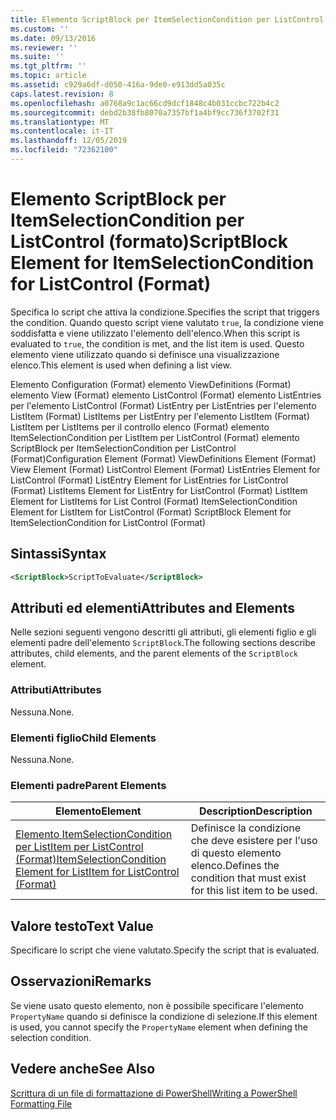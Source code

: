 ```yaml
---
title: Elemento ScriptBlock per ItemSelectionCondition per ListControl (Format) | Microsoft Docs
ms.custom: ''
ms.date: 09/13/2016
ms.reviewer: ''
ms.suite: ''
ms.tgt_pltfrm: ''
ms.topic: article
ms.assetid: c929a6df-d050-416a-9de0-e913dd5a035c
caps.latest.revision: 8
ms.openlocfilehash: a0768a9c1ac66cd9dcf1848c4b031ccbc722b4c2
ms.sourcegitcommit: debd2b38fb8070a7357bf1a4bf9cc736f3702f31
ms.translationtype: MT
ms.contentlocale: it-IT
ms.lasthandoff: 12/05/2019
ms.locfileid: "72362100"
---
```

# <a name="scriptblock-element-for-itemselectioncondition-for-listcontrol-format"></a><span data-ttu-id="a1cd2-102">Elemento ScriptBlock per ItemSelectionCondition per ListControl (formato)</span><span class="sxs-lookup"><span data-stu-id="a1cd2-102">ScriptBlock Element for ItemSelectionCondition for ListControl (Format)</span></span>

<span data-ttu-id="a1cd2-103">Specifica lo script che attiva la condizione.</span><span class="sxs-lookup"><span data-stu-id="a1cd2-103">Specifies the script that triggers the condition.</span></span> <span data-ttu-id="a1cd2-104">Quando questo script viene valutato `true`, la condizione viene soddisfatta e viene utilizzato l'elemento dell'elenco.</span><span class="sxs-lookup"><span data-stu-id="a1cd2-104">When this script is evaluated to `true`, the condition is met, and the list item is used.</span></span> <span data-ttu-id="a1cd2-105">Questo elemento viene utilizzato quando si definisce una visualizzazione elenco.</span><span class="sxs-lookup"><span data-stu-id="a1cd2-105">This element is used when defining a list view.</span></span>

<span data-ttu-id="a1cd2-106">Elemento Configuration (Format) elemento ViewDefinitions (Format) elemento View (Format) elemento ListControl (Format) elemento ListEntries per l'elemento ListControl (Format) ListEntry per ListEntries per l'elemento ListItem (Format) ListItems per ListEntry per l'elemento ListItem (Format) ListItem per ListItems per il controllo elenco (Format) elemento ItemSelectionCondition per ListItem per ListControl (Format) elemento ScriptBlock per ItemSelectionCondition per ListControl (Format)</span><span class="sxs-lookup"><span data-stu-id="a1cd2-106">Configuration Element (Format) ViewDefinitions Element (Format) View Element (Format) ListControl Element (Format) ListEntries Element for ListControl (Format) ListEntry Element for ListEntries for ListControl (Format) ListItems Element for ListEntry for ListControl (Format) ListItem Element for ListItems for List Control (Format) ItemSelectionCondition Element for ListItem for ListControl (Format) ScriptBlock Element for ItemSelectionCondition for ListControl  (Format)</span></span>

## <a name="syntax"></a><span data-ttu-id="a1cd2-107">Sintassi</span><span class="sxs-lookup"><span data-stu-id="a1cd2-107">Syntax</span></span>

```xml
<ScriptBlock>ScriptToEvaluate</ScriptBlock>
```

## <a name="attributes-and-elements"></a><span data-ttu-id="a1cd2-108">Attributi ed elementi</span><span class="sxs-lookup"><span data-stu-id="a1cd2-108">Attributes and Elements</span></span>

<span data-ttu-id="a1cd2-109">Nelle sezioni seguenti vengono descritti gli attributi, gli elementi figlio e gli elementi padre dell'elemento `ScriptBlock`.</span><span class="sxs-lookup"><span data-stu-id="a1cd2-109">The following sections describe attributes, child elements, and the parent elements of the `ScriptBlock` element.</span></span>

### <a name="attributes"></a><span data-ttu-id="a1cd2-110">Attributi</span><span class="sxs-lookup"><span data-stu-id="a1cd2-110">Attributes</span></span>

<span data-ttu-id="a1cd2-111">Nessuna.</span><span class="sxs-lookup"><span data-stu-id="a1cd2-111">None.</span></span>

### <a name="child-elements"></a><span data-ttu-id="a1cd2-112">Elementi figlio</span><span class="sxs-lookup"><span data-stu-id="a1cd2-112">Child Elements</span></span>

<span data-ttu-id="a1cd2-113">Nessuna.</span><span class="sxs-lookup"><span data-stu-id="a1cd2-113">None.</span></span>

### <a name="parent-elements"></a><span data-ttu-id="a1cd2-114">Elementi padre</span><span class="sxs-lookup"><span data-stu-id="a1cd2-114">Parent Elements</span></span>

|<span data-ttu-id="a1cd2-115">Elemento</span><span class="sxs-lookup"><span data-stu-id="a1cd2-115">Element</span></span>|<span data-ttu-id="a1cd2-116">Description</span><span class="sxs-lookup"><span data-stu-id="a1cd2-116">Description</span></span>|
|-------------|-----------------|
|[<span data-ttu-id="a1cd2-117">Elemento ItemSelectionCondition per ListItem per ListControl (Format)</span><span class="sxs-lookup"><span data-stu-id="a1cd2-117">ItemSelectionCondition Element for ListItem for ListControl (Format)</span></span>](./itemselectioncondition-element-for-listitem-for-listcontrol-format.md)|<span data-ttu-id="a1cd2-118">Definisce la condizione che deve esistere per l'uso di questo elemento elenco.</span><span class="sxs-lookup"><span data-stu-id="a1cd2-118">Defines the condition that must exist for this list item to be used.</span></span>|

## <a name="text-value"></a><span data-ttu-id="a1cd2-119">Valore testo</span><span class="sxs-lookup"><span data-stu-id="a1cd2-119">Text Value</span></span>

<span data-ttu-id="a1cd2-120">Specificare lo script che viene valutato.</span><span class="sxs-lookup"><span data-stu-id="a1cd2-120">Specify the script that is evaluated.</span></span>

## <a name="remarks"></a><span data-ttu-id="a1cd2-121">Osservazioni</span><span class="sxs-lookup"><span data-stu-id="a1cd2-121">Remarks</span></span>

<span data-ttu-id="a1cd2-122">Se viene usato questo elemento, non è possibile specificare l'elemento `PropertyName` quando si definisce la condizione di selezione.</span><span class="sxs-lookup"><span data-stu-id="a1cd2-122">If this element is used, you cannot specify the `PropertyName` element when defining the selection condition.</span></span>

## <a name="see-also"></a><span data-ttu-id="a1cd2-123">Vedere anche</span><span class="sxs-lookup"><span data-stu-id="a1cd2-123">See Also</span></span>

[<span data-ttu-id="a1cd2-124">Scrittura di un file di formattazione di PowerShell</span><span class="sxs-lookup"><span data-stu-id="a1cd2-124">Writing a PowerShell Formatting File</span></span>](./writing-a-powershell-formatting-file.md)

